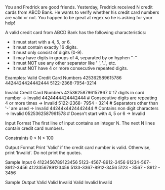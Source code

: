 You and Fredrick are good friends. Yesterday, Fredrick received N credit cards from ABCD Bank. He wants to verify whether his credit card numbers are valid or not. You happen to be great at regex so he is asking for your help!

A valid credit card from ABCD Bank has the following characteristics:
- It must start with a 4, 5, or 6.
- It must contain exactly 16 digits.
- It must only consist of digits (0-9).
- It may have digits in groups of 4, separated by on hyphen "-"
- It must NOT use any other separator like ' ', '_', etc.
- It must NOT have 4 or more consecutive repeated digits.

Examples:
Valid Credit Card Numbers
425362589615786
4424424424442444
5122-2368-7954-3214

Invalid Credit Card Numbers
42536258796157867 # 17 digits in card number -> Invalid
4424444424442444 # Consecutive digits are repeating 4 or more times -> Invalid
5122-2368- 7954 - 3214 # Separators other than '-' are used -> Invalid
44244x4424442444 # Contains non digit characters -> Invalid
0525362587961578 # Doesn't start with 4, 5 or 6 -> Invalid

Input Format
The first line of input contains an integer N.
The next N lines contain credit card numbers.

Constraints
0 < N < 100

Output Format
Print 'Valid' if the credit card number is valid. Otherwise, print 'Invalid'. Do not print the quotes.

Sample Input
6
4123456789123456
5123-4567-8912-3456
61234-567-8912-3456
4123356789123456
5133-3367-8912-3456
5123 - 3567 - 8912 - 3456

Sample Output
Valid
Valid
Invalid
Valid
Invalid
Invalid
